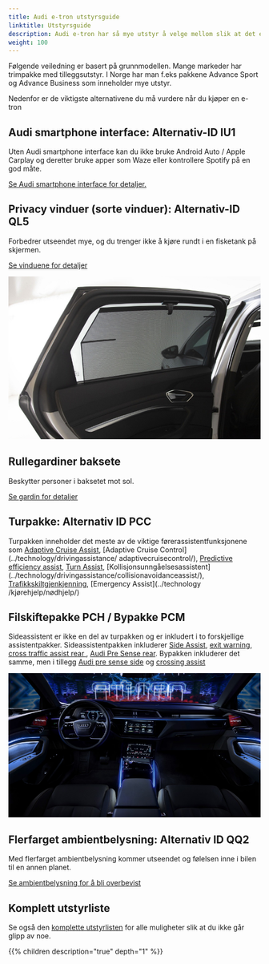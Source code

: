 ```yaml
---
title: Audi e-tron utstyrsguide
linktitle: Utstyrsguide
description: Audi e-tron har så mye utstyr å velge mellom slik at det er nesten umulig å ha oversikten. Her prøver vi å hjelpe deg med å velge de viktigste. 
weight: 100
---
```


Følgende veiledning er basert på grunnmodellen. Mange markeder har trimpakke med tilleggsutstyr. I Norge har man f.eks pakkene Advance Sport og Advance Business som inneholder mye utstyr.

Nedenfor er de viktigste alternativene du må vurdere når du kjøper en e-tron

## Audi smartphone interface: Alternativ-ID IU1

Uten Audi smartphone interface kan du ikke bruke Android Auto / Apple Carplay og deretter bruke apper som Waze eller kontrollere Spotify på en god måte.

[Se Audi smartphone interface for detaljer.](../technology/uiandoperations/smartphoneinterface/)

## Privacy vinduer (sorte vinduer): Alternativ-ID QL5

Forbedrer utseendet mye, og du trenger ikke å kjøre rundt i en fisketank på skjermen.

[Se vinduene for detaljer](../exterior/windows/#privacy-glass)

![3y4](3y4.jpg)

## Rullegardiner baksete

Beskytter personer i baksetet mot sol.

[Se gardin for detaljer](../interior/curtain)

## Turpakke: Alternativ ID PCC

Turpakken inneholder det meste av de viktige førerassistentfunksjonene som [Adaptive Cruise Assist](../technology/drivingassistance/adaptivecruiseassist/), [Adaptive Cruise Control](../technology/drivingassistance/ adaptivecruisecontrol/), [Predictive efficiency assist](../technology/drivingassistance/predictiveefficiencyassist/), [Turn Assist](../technology/drivingassistance/turnasist/), [Kollisjonsunngåelsesassistent] (../technology/drivingassistance/collisionavoidanceassist/), [Trafikkskiltgjenkjenning](../technology/drivingassistance/trafikskiltgjenkjenning/), [Emergency Assist](../technology /kjørehjelp/nødhjelp/)

## Filskiftepakke PCH / Bypakke PCM

Sideassistent er ikke en del av turpakken og er inkludert i to forskjellige assistentpakker. Sideassistentpakken inkluderer [Side Assist](../technology/drivingassistance/sideassist/), [exit warning](../technology/drivingassistance/exitwarning/), [cross traffic assist rear ](../technology/drivingassistance/crosstrafficassistrear/), [Audi Pre Sense rear](../technology/drivingassistance/presenserear/). Bypakken inkluderer det samme, men i tillegg
[Audi pre sense side](../technology/drivingassistance/presenseside/) og [crossing assist](../technology/drivingassistance/crossingassist/)

![QQ2](qq2.jpg)

## Flerfarget ambientbelysning: Alternativ ID QQ2

Med flerfarget ambientbelysning kommer utseendet og følelsen inne i bilen til en annen planet.

[Se ambientbelysning for å bli overbevist](../interior/ambientlights/)

## Komplett utstyrliste

Se også den  [komplette utstyrlisten](list) for alle muligheter slik at du ikke går glipp av noe.

{{% children description="true" depth="1" %}}
